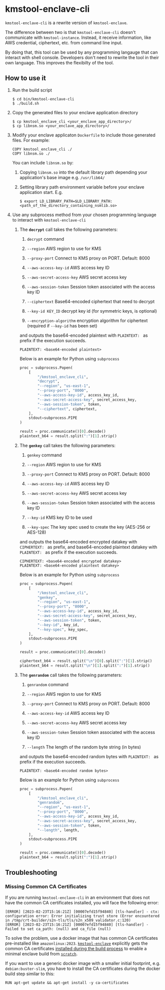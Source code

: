 # kmstool-enclave-cli

`kmstool-enclave-cli` is a rewrite version of `kmstool-enclave`.

The difference between two is that `kmstool-enclave-cli` doesn't communicate with `kmstool-instance`. Instead, it receive information, like AWS credential, ciphertext, etc. from command line input.

By doing that, this tool can be used by any programming langauge that can interact with shell console. Developers don't need to rewrite the tool in their own language. This improves the flexibilty of the tool.

## How to use it

1. Run the build script
   ```
   $ cd bin/kmstool-enclave-cli
   $ ./build.sh
   ```

1. Copy the generated files to your enclave application directory
   ```
   $ cp kmstool_enclave_cli <your_enclave_app_directory>/
   $ cp libnsm.so <your_enclave_app_directory>/
   ```

1. Modify your enclave applicaton `Dockerfile` to include those generated files. For example:
   ```
   COPY kmstool_enclave_cli ./
   COPY libnsm.so ./
   ```

   You can include `libnsm.so` by:

   1. Copying `libnsm.so` into the default library path depending your application's base image e.g. `/usr/lib64/`
   
   1. Setting library path environment variable before your enclave application start. E.g.
      ```
      $ export LD_LIBRARY_PATH=$LD_LIBRARY_PATH:<path_of_the_directory_containing_nsmlib.so>
      ```

1. Use any subprocess method from your chosen programming language to interact with `kmstool-enclave-cli`

   1. The **`decrypt`** call takes the following parameters:
      1. `decrypt` command

      2. `--region` AWS region to use for KMS

      3. `--proxy-port` Connect to KMS proxy on PORT. Default: 8000

      4. `--aws-access-key-id` AWS access key ID

      5. `--aws-secret-access-key` AWS secret access key

      6. `--aws-session-token` Session token associated with the access key ID

      7. `--ciphertext` Base64-encoded ciphertext that need to decrypt

      8. `--key-id KEY_ID` decrypt key id (for symmetric keys, is optional)

      9. `--encryption-algorithm` encryption algorithm for ciphertext (required if `--key-id` has been set)


      and outputs the base64-encoded plaintext with `PLAINTEXT: ` as prefix if the execution succeeds.

      ```shell
      PLAINTEXT: <base64-encoded plaintext>
      ```

      Below is an example for Python using `subprocess`

      ```python
      proc = subprocess.Popen(
          [
              "/kmstool_enclave_cli",
              "decrypt",
              "--region", "us-east-1",
              "--proxy-port", "8000",
              "--aws-access-key-id", access_key_id,
              "--aws-secret-access-key", secret_access_key,
              "--aws-session-token", token,
              "--ciphertext", ciphertext,
          ],
          stdout=subprocess.PIPE
      )

      result = proc.communicate()[0].decode()
      plaintext_b64 = result.split(":")[1].strip()
      ```

   1. The **`genkey`** call takes the following parameters:
      1.  `genkey` command

      2. `--region` AWS region to use for KMS

      3. `--proxy-port` Connect to KMS proxy on PORT. Default: 8000

      4. `--aws-access-key-id` AWS access key ID

      5. `--aws-secret-access-key` AWS secret access key

      6. `--aws-session-token` Session token associated with the access key ID

      7. `--key-id` KMS key ID to be used

      8. `--key-spec` The key spec used to create the key (AES-256 or AES-128)

      and outputs the base64-encoded encrypted datakey with `CIPHERTEXT: ` as prefix, and base64-encoded plaintext datakey with `PLAINTEXT: ` as prefix if the execution succeeds.

      ```shell
      CIPHERTEXT: <base64-encoded encrypted datakey>
      PLAINTEXT: <base64-encoded plaintext datakey>
      ```

      Below is an example for Python using `subprocess`

      ```python
      proc = subprocess.Popen(
          [
              "/kmstool_enclave_cli",
              "genkey",
              "--region", "us-east-1",
              "--proxy-port", "8000",
              "--aws-access-key-id", access_key_id,
              "--aws-secret-access-key", secret_access_key,
              "--aws-session-token", token,
              "--key-id", key_id,
              "--key-spec", key_spec,
          ],
          stdout=subprocess.PIPE
      )

      result = proc.communicate()[0].decode()

      ciphertext_b64 = result.split("\n")[0].split(":")[1].strip()
      plaintext_b64 = result.split("\n")[1].split(":")[1].strip()
      ```

   1. The **`genrandom`** call takes the following parameters:
      1.  `genrandom` command

      2. `--region` AWS region to use for KMS

      3. `--proxy-port` Connect to KMS proxy on PORT. Default: 8000

      4. `--aws-access-key-id` AWS access key ID

      5. `--aws-secret-access-key` AWS secret access key

      6. `--aws-session-token` Session token associated with the access key ID

      7. `--length` The length of the random byte string (in bytes)

      and outputs the base64-encoded random bytes with `PLAINTEXT: ` as prefix if the execution succeeds.

      ```shell
      PLAINTEXT: <base64-encoded random bytes>
      ```

      Below is an example for Python using `subprocess`

      ```python
      proc = subprocess.Popen(
          [
              "/kmstool_enclave_cli",
              "genrandom",
              "--region", "us-east-1",
              "--proxy-port", "8000",
              "--aws-access-key-id", access_key_id,
              "--aws-secret-access-key", secret_access_key,
              "--aws-session-token", token,
              "--length", length,
          ],
          stdout=subprocess.PIPE
      )

      result = proc.communicate()[0].decode()
      plaintext_b64 = result.split(":")[1].strip()
      ```

## Troubleshooting

### Missing Common CA Certificates
If you are running `kmstool-enclave-cli` in an environment that does not have the common CA certificates installed, you will face the following error:
```shell
[ERROR] [2023-02-23T15:16:21Z] [00007efd15f94840] [tls-handler] - ctx: configuration error: Error initializing trust store (Error encountered in /tmp/crt-builder/s2n-tls/tls/s2n_x509_validator.c:120)
[ERROR] [2023-02-23T15:16:21Z] [00007efd15f94840] [tls-handler] - Failed to set ca_path: (null) and ca_file (null)
```

To solve the problem, use a docker image that has common CA certificates pre-installed like `amazonlinux:2023`. [`kmstool-enclave`](https://github.com/aws/aws-nitro-enclaves-sdk-c/blob/main/docs/kmstool.md) explicitly gets the common CA certificates [installed during the build process](https://github.com/aws/aws-nitro-enclaves-sdk-c/blob/main/containers/Dockerfile.al2#L90) to enable a minimal enclave build from [`scratch`](https://docs.docker.com/build/building/base-images/#create-a-simple-parent-image-using-scratch).

If you want to use a generic docker image with a smaller initial footprint, e.g. `debian:buster-slim`, you have to install the CA certificates during the docker build step similar to this:
```shell
RUN apt-get update && apt-get install -y ca-certificates
```